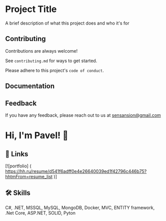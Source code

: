 
# Project Title

A brief description of what this project does and who it's for


## Contributing

Contributions are always welcome!

See `contributing.md` for ways to get started.

Please adhere to this project's `code of conduct`.


## Documentation




## Feedback

If you have any feedback, please reach out to us at sensansion@gmail.com


# Hi, I'm Pavel! 👋


## 🔗 Links
[![portfolio] ( https://hh.ru/resume/d541f6adff0e4e26640039ed1f42796c446b75?hhtmFrom=resume_list )]

## 🛠 Skills
C#, .NET, MSSQL, MySQL, MongoDB, Docker, MVC, ENTITY framework, .Net Core, ASP.NET, SOLID, Pyton

